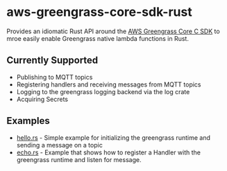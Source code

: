 # aws-greengrass-core-sdk-rust
Provides an idiomatic Rust API around the [AWS Greengrass Core C SDK](https://github.com/aws/aws-greengrass-core-sdk-c) to mroe easily enable Greengrass native lambda functions in Rust.

## Currently Supported
* Publishing to MQTT topics
* Registering handlers and receiving messages from MQTT topics
* Logging to the greengrass logging backend via the log crate
* Acquiring Secrets

## Examples
* [hello.rs](https://github.nike.com/SensorsPlatform/aws-greengrass-core-sdk-rust/blob/master/examples/hello.rs) - Simple example for initializing the greengrass runtime and sending a message on a topic
* [echo.rs](https://github.nike.com/SensorsPlatform/aws-greengrass-core-sdk-rust/blob/master/examples/echo.rs) - Example that shows how to register a Handler with the greengrass runtime and listen for message.
